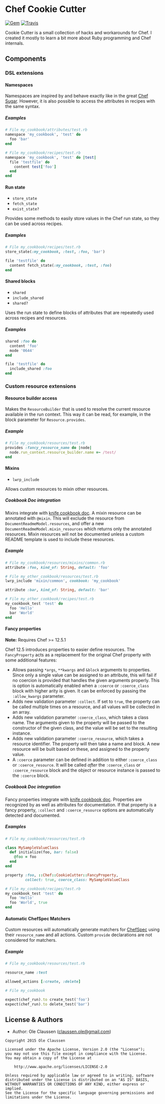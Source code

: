 Chef Cookie Cutter
==================
[![Gem](https://img.shields.io/gem/v/chef-cookie_cutter.svg?style=plastic)][gem]
[![Travis](https://img.shields.io/travis/oclaussen/chef-cookie-cutter.svg?style=plastic)][travis]

[gem]: https://rubygems.org/gems/chef-cookie_cutter
[travis]: http://travis-ci.org/oclaussen/chef-cookie-cutter

Cookie Cutter is a small collection of hacks and workarounds for Chef. I
created it mostly to learn a bit more about Ruby programming and Chef internals.

Components
----------

### DSL extensions

#### Namespaces

Namespaces are inspired by and behave exactly like in the great
[Chef Sugar](https://github.com/sethvargo/chef-sugar). However, it is also
possible to access the attributes in recipes with the same syntax.

##### Examples

```ruby
# File my_cookbook/attributes/test.rb
namespace 'my_cookbook', 'test' do
  foo 'bar'
end
```

```ruby
# File my_cookbook/recipes/test.rb
namespace 'my_cookbook', 'test' do |test|
  file 'testfile' do
    content test['foo']
  end
end
```

#### Run state

- `store_state`
- `fetch_state`
- `exist_state?`

Provides some methods to easily store values in the Chef run state, so they
can be used across recipes.

##### Examples

```ruby
# File my_cookbook/recipes/test.rb
store_state(:my_cookbook, :test, :foo, 'bar')

file 'testfile' do
  content fetch_state(:my_cookbook, :test, :foo)
end
```

#### Shared blocks

- `shared`
- `include_shared`
- `shared?`

Uses the run state to define blocks of attributes that are repeatedly used
across recipes and resources.

##### Examples

```ruby
shared :foo do
  content 'foo'
  mode '0644'
end

file 'testfile' do
  include_shared :foo
end
```

### Custom resource extensions

#### Resource builder access

Makes the `ResourceBuilder` that is used to resolve the current resource
available in the run context. This way it can be read, for example, in the
block parameter for `Resource.provides`.

##### Example

```ruby
# File my_cookbook/resources/test.rb
provides :fancy_resource_name do |node|
  node.run_context.resource_builder.name =~ /test/
end
```

#### Mixins

- `lwrp_include`

Allows custom resources to mixin other resources.

##### Cookbook Doc integration

Mixins integrate with [knife cookbook doc](https://github.com/realityforge/knife-cookbook-doc).
A mixin resource can be annotated with `@mixin`. This will exclude the resource
from `DocumentReadmeModel.resources`, and offer a new `DocumentReadmeModel.mixin_resources`
which returns only the annotated resources. Mixin resources will not be documented
unless a custom README template is used to include these resources.

##### Example

```ruby
# File my_cookbook/resources/mixins/common.rb
attribute :foo, kind_of: String, default: 'foo'
```

```ruby
# File my_other_cookbook/resources/test.rb
lwrp_include 'mixin/common', cookbook: 'my_cookbook'

attribute :bar, kind_of: String, default: 'bar'
```

```ruby
# File my_other_cookbook/recipes/test.rb
my_cookbook_test 'test' do
  foo 'Hello'
  bar 'World'
end
```

#### Fancy properties

**Note:** Requires Chef >= 12.5.1

Chef 12.5 introduces properties to easier define resources. The `FancyProperty`
acts as a replacement for the original Chef property with some additional
features:

* Allows passing `*args`, `**kwargs` and `&block` arguments to properties. Since
only a single value can be assigned to an attribute, this will fail if no
coercion is provided that handles the given arguments properly. This is option
is automatically enabled when a `:coerce` or `:coerce_class` block with higher
arity is given. It can be enforced by passing the `:allow_kwargs` parameter.
* Adds new validation parameter `:collect`. If set to `true`, the property can
be called multiple times on a resource, and all values will be collected in
an array.
* Adds new validation parameter `:coerce_class`, which takes a class name. The
arguments given to the property will be passed to the constructor of the given
class, and the value will be set to the resulting instance.
* Adds new validation parameter `:coerce_resource`, which takes a resource
identifier. The property will then take a name and block. A new resource will
be built based on these, and assigned to the property value.
* A `:coerce` parameter can be defined in addition to either `:coerce_class` or
`:coerce_resource`. It will be called *after* the `:coerce_class` or
`:coerce_resource` block and the object or resource instance is passed to the
`:coerce` block.

##### Cookbook Doc integration

Fancy properties integrate with [knife cookbook doc](https://github.com/realityforge/knife-cookbook-doc).
Properties are recognized by as well as attributes for documentation. If that
property is a fancy property, `:collect` and `:coerce_resource` options are
automatically detected and documented.

##### Examples

```ruby
# File my_cookbook/resources/test.rb

class MySampleValueClass
  def initialize(foo, bar: false)
    @foo = foo
  end
end

property :foo, ::Chef::CookieCutter::FancyProperty,
         collect: true, coerce_class: MySampleValueClass
```

```ruby
# File my_cookbook/recipes/test.rb
my_cookbook_test 'test' do
  foo 'Hello'
  foo 'World', true
end
```

#### Automatic ChefSpec Matchers

Custom resources will automatically generate matchers for
[ChefSpec](https://github.com/sethvargo/chefspec) using their `resource_name`
and all actions. Custom `provide` declarations are not considered for matchers.

##### Example

```ruby
# File my_cookbook/resources/test.rb

resource_name :test

allowed_actions [:create, :delete]
```

```ruby
# File my_cookbook

expect(chef_run).to create_test('foo')
expect(chef_run).to delete_test('bar')
```

License & Authors
-----------------
- Author: Ole Claussen (claussen.ole@gmail.com)

```text
Copyright 2015 Ole Claussen

Licensed under the Apache License, Version 2.0 (the "License");
you may not use this file except in compliance with the License.
You may obtain a copy of the License at

    http://www.apache.org/licenses/LICENSE-2.0

Unless required by applicable law or agreed to in writing, software
distributed under the License is distributed on an "AS IS" BASIS,
WITHOUT WARRANTIES OR CONDITIONS OF ANY KIND, either express or implied.
See the License for the specific language governing permissions and
limitations under the License.
```
